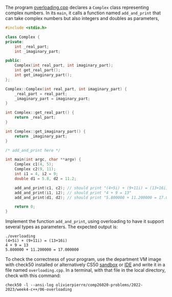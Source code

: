 The program [overloading.cpp](overloading.cpp) declares a `Complex` class
representing complex numbers. In its `main`, it calls a function named
`add_and_print` that can take complex numbers but also integers and doubles
as parameters,

```cxx
#include <stdio.h>

class Complex {
private:
    int _real_part;
    int _imaginary_part;

public:
    Complex(int real_part, int imaginary_part);
    int get_real_part();
    int get_imaginary_part();
};

Complex::Complex(int real_part, int imaginary_part) {
    _real_part = real_part;
    _imaginary_part = imaginary_part;
}

int Complex::get_real_part() {
    return _real_part;
}

int Complex::get_imaginary_part() {
    return _imaginary_part;
}

/* add_and_print here */

int main(int argc, char **argv) {
    Complex c1(4, 5);
    Complex c2(9, 11);
    int i1 = 4, i2 = 9;
    double d1 = 5.8, d2 = 11.2;

    add_and_print(c1, c2); // should print "(4+5i) + (9+11i) = (13+16i)"
    add_and_print(i1, i2); // should print "4 + 9 = 13"
    add_and_print(d1, d2); // should print "5.800000 + 11.200000 = 17.000000"

    return 0;
}
```

Implement the function `add_and_print`, using overloading to have it support
several types as parameters. The expected output is:
```shell
./overloading
(4+5i) + (9+11i) = (13+16i)
4 + 9 = 13
5.800000 + 11.200000 = 17.000000
```

To check the correctness of your program, use the department VM image with check50 installed or alternatively CS50 [sandbox](sandbox.cs50.io)
or [IDE](ide.cs50.io) and write it in a file named `overloading.cpp`. In a
terminal, with that file in the local directory, check with this command:
```shell
check50 -l --ansi-log olivierpierre/comp26020-problems/2022-2023/week4-c++/06-overloading
```
